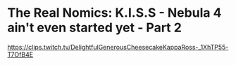 # The Real Nomics: K.I.S.S - Nebula 4 ain't even started yet - Part 2
https://clips.twitch.tv/DelightfulGenerousCheesecakeKappaRoss-_1XhTP55-T7OfB4E
